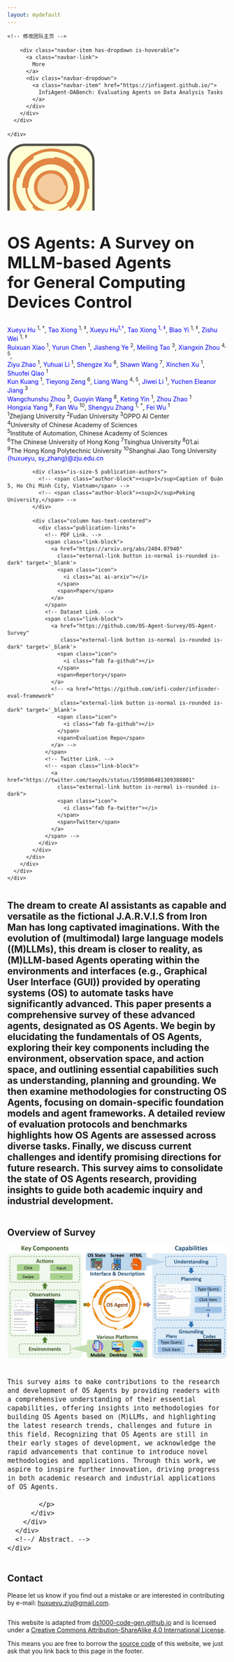```yaml
---
layout: mydefault
---
```


<html>

<head>
  <meta charset="utf-8">
  <meta name="description" content="OS Agents: A Survey on MLLM-based Agents for General Computing Devices Control">
  <meta name="keywords" content="InfiCoder-Eval, code-generation, large-language-model, benchmark">
  <meta name="viewport" content="width=device-width, initial-scale=1">
  <title> OS Agents: A Survey on MLLM-based Agents for General Computing Devices Control</title>
  <link href="https://fonts.googleapis.com/css?family=Google+Sans|Noto+Sans|Castoro" rel="stylesheet">

  <link rel="stylesheet" href="./static/css/bulma.min.css">
  <link rel="stylesheet" href="./static/css/bulma-carousel.min.css">
  <link rel="stylesheet" href="./static/css/bulma-slider.min.css">
  <link rel="stylesheet" href="./static/css/fontawesome.all.min.css">
  <link rel="stylesheet" href="https://cdn.jsdelivr.net/gh/jpswalsh/academicons@1/css/academicons.min.css">
  <link rel="stylesheet" href="./static/css/index.css">

  <link rel="stylesheet" href="./bower_components/bootstrap/dist/css/bootstrap.table.min.css">
  <!--  <link rel="stylesheet" href="bower_components/bootstrap/dist/css/bootstrap.min.css">-->
  <link rel="stylesheet" href="./stylesheets/layout.css">
  <link rel="stylesheet" href="./stylesheets/index.css">

  <!-- for print the table -->
  <script type="text/javascript" charset="utf8" src="https://code.jquery.com/jquery-3.6.0.slim.min.js"></script>

  <link rel="stylesheet" type="text/css" href="https://cdn.datatables.net/1.11.3/css/jquery.dataTables.css">
  <script type="text/javascript" charset="utf8" src="https://cdn.datatables.net/1.11.3/js/jquery.dataTables.js"></script>

  <link rel="stylesheet" type="text/css" href="https://cdn.datatables.net/1.11.3/css/dataTables.bootstrap5.min.css">
  <script src="https://cdn.datatables.net/1.11.3/js/dataTables.bootstrap5.min.js"></script>

  <link rel="icon" href="./static/images/survey_title_log.jpeg">

  <script defer src="./static/js/fontawesome.all.min.js"></script>
  <script src="./static/js/bulma-carousel.min.js"></script>
  <script src="./static/js/bulma-slider.min.js"></script>
  <script src="./static/js/index.js"></script>
</head>

<body>

  <nav class="navbar" role="navigation" aria-label="main navigation">
    <div class="navbar-brand">
      <a role="button" class="navbar-burger" aria-label="menu" aria-expanded="false">
        <span aria-hidden="true"></span>
        <span aria-hidden="true"></span>
        <span aria-hidden="true"></span>
      </a>
    </div>
    <div class="navbar-menu">
      <div class="navbar-start" style="flex-grow: 1; justify-content: center;">
        <a class="navbar-item" href="https://github.com/infi-coder">
          <span class="icon">
            <i class="fas fa-home"></i>
          </span>
        </a>

	<!-- 修改团队主页 -->

        <div class="navbar-item has-dropdown is-hoverable">
          <a class="navbar-link">
            More
          </a>
          <div class="navbar-dropdown">
            <a class="navbar-item" href="https://infiagent.github.io/">
              InfiAgent-DABench: Evaluating Agents on Data Analysis Tasks
            </a>
          </div>
        </div>
      </div>

    </div>
  </nav>

  <div class="container">
    <div class="column has-text-centered">
      <img style="max-width: 200px; margin-bottom: -50px;" src="static/images/title_log_v3.jpg">
    </div>
  </div>

  <section class="hero">
    <div class="hero-body">
      <div class="container is-max-desktop">
        <div class="columns is-centered">
          <div class="column has-text-centered">
            <h1 class="title is-1 publication-title" style=" font-size:2.3rem;">OS Agents: A Survey on MLLM-based Agents<br>
            for General Computing Devices Control
            </h1>
            <div class="is-size-5 publication-authors">
              <span class="author-block">
		<a href="#" style="text-decoration: none; color: blue;">Xueyu Hu</a> <sup>1, †</sup>, 
                <a href="#" style="text-decoration: none; color: blue;">Tao Xiong</a> <sup>1, ‡</sup>, 
		<a href="#" style="text-decoration: none; color: blue;">Xueyu Hu<sup>1,†</sup></a>, 
                <a href="#" style="text-decoration: none; color: blue;">Tao Xiong <sup>1, ‡</sup></a>, 
	        <a href="#" style="text-decoration: none; color: blue;">Biao Yi</a> <sup>1, ‡</sup>, 
		<a href="#" style="text-decoration: none; color: blue;">Zishu Wei</a> <sup>1, ‡</sup><br>
		<a href="#" style="text-decoration: none; color: blue;">Ruixuan Xiao</a> <sup>1</sup>,      
	        <a href="#" style="text-decoration: none; color: blue;">Yurun Chen</a> <sup>1</sup>,    
		<a href="#" style="text-decoration: none; color: blue;">Jiasheng Ye</a> <sup>2</sup>,          
		<a href="#" style="text-decoration: none; color: blue;">Meiling Tao</a> <sup>3</sup>, 
		<a href="#" style="text-decoration: none; color: blue;">Xiangxin Zhou</a> <sup>4, 5</sup>,<br>       
		<a href="#" style="text-decoration: none; color: blue;">Ziyu Zhao</a> <sup>1</sup>,
	        <a href="#" style="text-decoration: none; color: blue;">Yuhuai Li</a> <sup>1</sup>,
		<a href="#" style="text-decoration: none; color: blue;">Shengze Xu</a> <sup>6</sup>,
		<a href="#" style="text-decoration: none; color: blue;">Shawn Wang</a> <sup>7</sup>,     
		 <a href="#" style="text-decoration: none; color: blue;">Xinchen Xu</a> <sup>1</sup>,         
		  <a href="#" style="text-decoration: none; color: blue;">Shuofei Qiao</a> <sup>1</sup><br>         
		  <a href="#" style="text-decoration: none; color: blue;">Kun Kuang</a> <sup>1</sup>,       
	          <a href="#" style="text-decoration: none; color: blue;">Tieyong Zeng</a> <sup>6</sup>,      
		  <a href="#" style="text-decoration: none; color: blue;">Liang Wang</a> <sup>4, 5</sup>,          
		  <a href="#" style="text-decoration: none; color: blue;">Jiwei Li</a> <sup>1</sup>,       
		  <a href="#" style="text-decoration: none; color: blue;">Yuchen Eleanor Jiang</a> <sup>3</sup><br>         
		   <a href="#" style="text-decoration: none; color: blue;">Wangchunshu Zhou</a> <sup>3</sup>,        
	           <a href="#" style="text-decoration: none; color: blue;">Guoyin Wang</a> <sup>8</sup>,
		   <a href="#" style="text-decoration: none; color: blue;">Keting Yin</a> <sup>1</sup>,   
		   <a href="#" style="text-decoration: none; color: blue;">Zhou Zhao</a> <sup>1</sup><br>     
		   <a href="#" style="text-decoration: none; color: blue;">Hongxia Yang</a> <sup>9</sup>,   
	           <a href="#" style="text-decoration: none; color: blue;">Fan Wu</a> <sup>10</sup>,   		
		   <a href="#" style="text-decoration: none; color: blue;">Shengyu Zhang</a> <sup>1, *</sup>,     
		    <a href="#" style="text-decoration: none; color: blue;">Fei Wu</a> <sup>1</sup><br>    
		<sup>1</sup>Zhejiang University 
	        <sup>2</sup>Fudan University 
	        <sup>3</sup>OPPO AI Center<br>
	        <sup>4</sup>University of Chinese Academy of Sciences<br>
	        <sup>5</sup>Institute of Automation, Chinese Academy of Sciences<br>
	        <sup>6</sup>The Chinese University of Hong Kong 
	        <sup>7</sup>Tsinghua University 
	        <sup>8</sup>01.ai<br>
	        <sup>9</sup>The Hong Kong Polytechnic University 
	        <sup>10</sup>Shanghai Jiao Tong University<br>  
		<a href="#" style="text-decoration: none; color: blue;">{huxueyu, sy_zhang}@zju.edu.cn</a>	 
              </span>
              <br>
              <!-- <span class="author-block">
                Main Maintainer: <a href="mailto:xxxxx">xxxxx</a>
              </span> -->
              <!-- <span class="author-block">
                <a href="https://xxx.github.io/">xxxxxx</a><sup>1</sup></span>
			        <br/> -->
            </div>

            <div class="is-size-5 publication-authors">
              <!-- <span class="author-block"><sup>1</sup>Caption of Quận 5, Ho Chi Minh City, Vietnam</span> -->
              <!-- <span class="author-block"><sup>2</sup>Peking University,</span> -->
            </div>

            <div class="column has-text-centered">
              <div class="publication-links">
                <!-- PDF Link. -->
                <span class="link-block">
                  <a href="https://arxiv.org/abs/2404.07940"
                    class="external-link button is-normal is-rounded is-dark" target='_blank'>
                    <span class="icon">
                      <i class="ai ai-arxiv"></i>
                    </span>
                    <span>Paper</span>
                  </a>
                </span>
                <!-- Dataset Link. -->
                <span class="link-block">
                  <a href="https://github.com/OS-Agent-Survey/OS-Agent-Survey"
                     class="external-link button is-normal is-rounded is-dark" target='_blank'>
                    <span class="icon">
                      <i class="fab fa-github"></i>
                    </span>
                    <span>Repertory</span>
                  </a>
                  <!-- <a href="https://github.com/infi-coder/inficoder-eval-framework"
                     class="external-link button is-normal is-rounded is-dark" target='_blank'>
                    <span class="icon">
                      <i class="fab fa-github"></i>
                    </span>
                    <span>Evaluation Repo</span>
                  </a> -->
                </span>
                <!-- Twitter Link. -->
                <!-- <span class="link-block">
                  <a href="https://twitter.com/taoyds/status/1595086401309388801"
                    class="external-link button is-normal is-rounded is-dark">
                    <span class="icon">
                      <i class="fab fa-twitter"></i>
                    </span>
                    <span>Twitter</span>
                  </a>
                </span> -->
              </div>
            </div>
          </div>
        </div>
      </div>
    </div>
  </section>


  <section class="hero teaser">
    <div class="container is-max-desktop">
      <div class="hero-body">
        <h2 class="subtitle">
          The dream to create AI assistants as capable and versatile as the fictional J.A.R.V.I.S from Iron Man has long captivated imaginations. With the evolution of (multimodal) large language models ((M)LLMs), this dream is closer to reality, as (M)LLM-based Agents operating within the environments and interfaces (e.g., Graphical User Interface (GUI)) provided by operating systems (OS) to automate tasks have significantly advanced. This paper presents a comprehensive survey of these advanced agents, designated as OS Agents. We begin by elucidating the fundamentals of OS Agents, exploring their key components including the environment, observation space, and action space, and outlining essential capabilities such as understanding, planning and grounding. We then examine methodologies for constructing OS Agents, focusing on domain-specific foundation models and agent frameworks. A detailed review of evaluation protocols and benchmarks highlights how OS Agents are assessed across diverse tasks. Finally, we discuss current challenges and identify promising directions for future research. This survey aims to consolidate the state of OS Agents research, providing insights to guide both academic inquiry and industrial development.
        </h2>
<!--         <img src="static/images/inficoder-eval-main.png"> -->
      </div>
    </div>
  </section>

  <section class="section">
    <div class="container is-max-desktop">
      <!-- Abstract. -->
      <div class="columns is-centered has-text-centered">
        <div class="column is-four-fifths">
          <h2 class="title is-3" id='overview-of-xxx'>Overview of Survey</h2>
          <div class="content has-text-justified" style="font-size: 1.1rem;">
            <p>
 		<img style="max-width: 100%; height: auto; margin-bottom: 20px;" src="static/images/survey_overview_2.jpg">
		    
	This survey aims to make contributions to the research and development of OS Agents by providing readers with a comprehensive understanding of their essential capabilities, offering insights into methodologies for building OS Agents based on (M)LLMs, and highlighting the latest research trends, challenges and future in this field. Recognizing that OS Agents are still in their early stages of development, we acknowledge the rapid advancements that continue to introduce novel methodologies and applications. Through this work, we aspire to inspire further innovation, driving progress in both academic research and industrial applications of OS Agents.
  
            </p>
          </div>
        </div>
      </div>
      <!--/ Abstract. -->
    </div>
  </section>

 


  <section class="section">
    <div class="container is-max-desktop">
      <div class="columns is-centered has-text-centered">
        <div class="column is-four-fifths">
          <h2 class="title is-3" id='contact'>Contact</h2>
          <div class="content has-text-justified">
            <p>
              Please let us know if you find out a mistake or are interested in contributing by e-mail: <a href='mailto:huxueyu.zju@gmail.com' target='_blank' class='url'>huxueyu.zju@gmail.com</a>.
            </p>
          </div>
        </div>
      </div>
    </div>
  </section>

  

  <footer class="footer">
    <div class="container">
      <div class="content has-text-centered">
        <a class="icon-link" href="https://arxiv.org/abs/2404.07940">
          <i class="fas fa-file-pdf" style="color:white"></i>
        </a>
        <a class="icon-link" href="https://github.com/infi-coder" class="external-link" disabled>
          <i class="fab fa-github" style="color:white"></i>
        </a>
      </div>
      <div class="columns is-centered">
        <div class="column is-8">
          <div class="content">
            <p>
              This website is adapted from <a href="https://ds1000-code-gen.github.io/">ds1000-code-gen.github.io</a> and is licensed under a <a rel="license"
                href="http://creativecommons.org/licenses/by-sa/4.0/">Creative
                Commons Attribution-ShareAlike 4.0 International License</a>.
            </p>
            <p>
              This means you are free to borrow the <a href="https://github.com/infi-coder/infibench">source
                code</a> of this website,
              we just ask that you link back to this page in the footer.
            </p>
          </div>
        </div>
      </div>
    </div>
  </footer>

  <script>
    $(document).ready( function () {
      $('.mainTable').DataTable({ordering: true, order: [[4, 'desc']], columns: [{ "type": "num" },{ "type": "html" },{ "type": "num" },{ "type": "num-fmt" },{ "type": "num-fmt" },{ "type": "num-fmt" },{ "type": "html", "orderable": false }]});
    } );
  </script>

</body>

</html>
